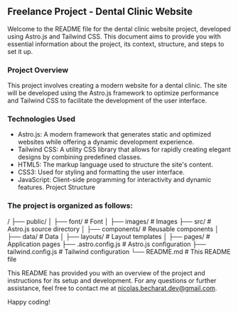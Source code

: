 ## Freelance Project - Dental Clinic Website

Welcome to the README file for the dental clinic website project, developed using Astro.js and Tailwind CSS. This document aims to provide you with essential information about the project, its context, structure, and steps to set it up.

### Project Overview

This project involves creating a modern website for a dental clinic. The site will be developed using the Astro.js framework to optimize performance and Tailwind CSS to facilitate the development of the user interface.

### Technologies Used

- Astro.js: A modern framework that generates static and optimized websites while offering a dynamic development experience.
- Tailwind CSS: A utility CSS library that allows for rapidly creating elegant designs by combining predefined classes.
- HTML5: The markup language used to structure the site's content.
- CSS3: Used for styling and formatting the user interface.
- JavaScript: Client-side programming for interactivity and dynamic features.
Project Structure

### The project is organized as follows:

/
├── public/
│   ├── font/             # Font 
│   ├── images/           # Images 
├── src/                  # Astro.js source directory
│   ├── components/       # Reusable components
│   ├── data/             # Data
│   ├── layouts/          # Layout templates
│   ├── pages/            # Application pages
├── .astro.config.js      # Astro.js configuration
├── tailwind.config.js    # Tailwind configuration 
└── README.md             # This README file



This README has provided you with an overview of the project and instructions for its setup and development. For any questions or further assistance, feel free to contact me at nicolas.becharat.dev@gmail.com.

Happy coding!